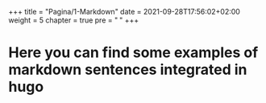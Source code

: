 +++
title = "Pagina/1-Markdown"
date = 2021-09-28T17:56:02+02:00
weight = 5
chapter = true
pre = "<b> </b>"
+++

# Here you can find some examples of markdown sentences integrated in hugo

